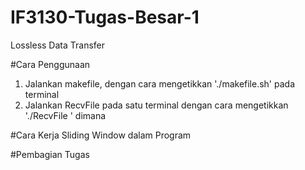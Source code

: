 # IF3130-Tugas-Besar-1
Lossless Data Transfer

#Cara Penggunaan
1. Jalankan makefile, dengan cara mengetikkan './makefile.sh' pada terminal
2. Jalankan RecvFile pada satu terminal dengan cara mengetikkan './RecvFile <filename> <windowsize> <buffersize> <port>' dimana 

#Cara Kerja Sliding Window dalam Program

#Pembagian Tugas